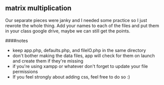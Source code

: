 ## matrix multiplication

Our separate pieces were janky and I needed some practice so I just rewrote the whole thing. Add your names to each of the files and put them in your class google drive, maybe we can still get the points.

####notes
+ keep app.php, defaults.php, and fileIO.php in the same directory
+ don't bother making the data files, app will check for them on launch and create them if they're missing
+ if you're using xampp or whatever don't forget to update your file permissions
+ If you feel strongly about adding css, feel free to do so :)




